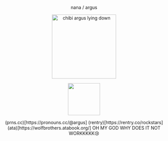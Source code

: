 <p align="center">
nana  /  argus
</p> 
<p align="center">
    <img width="200" src="https://github.com/user-attachments/assets/63f4335f-33f7-4e65-a85a-a427868a7bca" alt="chibi argus lying down">
</p>
<p align="center">
    <img width="100" src="https://komarev.com/ghpvc/?username=wolfbrothers"
        </p>
<p align="center">
(prns.cc)[https://pronouns.cc/@argus] (rentry)[https://rentry.co/rockstars] (ata)[https://wolfbrothers.atabook.org/]
OH MY GOD WHY DOES IT NOT WORKKKKK😢
</p>

